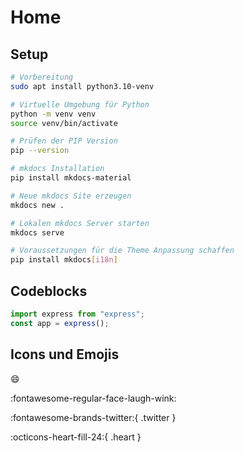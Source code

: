 # Home

## Setup

```sh
# Vorbereitung
sudo apt install python3.10-venv

# Virtuelle Umgebung für Python
python -m venv venv
source venv/bin/activate

# Prüfen der PIP Version
pip --version

# mkdocs Installation
pip install mkdocs-material

# Neue mkdocs Site erzeugen
mkdocs new .

# Lokalen mkdocs Server starten
mkdocs serve

# Voraussetzungen für die Theme Anpassung schaffen
pip install mkdocs[i18n]
```

## Codeblocks

```typescript linenums="1" title="index.ts" hl_lines="2"
import express from "express";
const app = express();
```

## Icons und Emojis

:smile:

:fontawesome-regular-face-laugh-wink:

:fontawesome-brands-twitter:{ .twitter }

:octicons-heart-fill-24:{ .heart }
